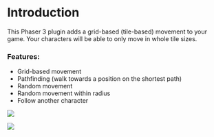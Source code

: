 # Introduction

This Phaser 3 plugin adds a grid-based \(tile-based\) movement to your game. Your characters will be able to only move in whole tile sizes.

### Features:

* Grid-based movement
* Pathfinding \(walk towards a position on the shortest path\)
* Random movement
* Random movement within radius
* Follow another character

![](.gitbook/assets/movement.gif)



![](.gitbook/assets/radius-movement.gif)

